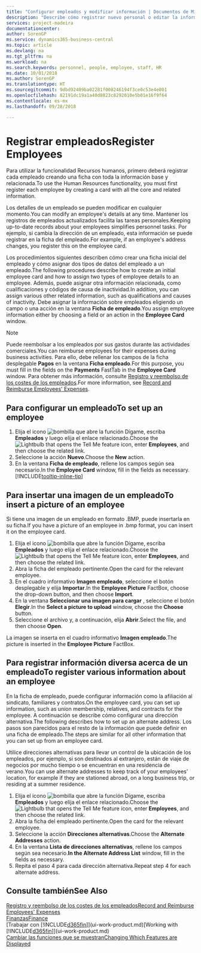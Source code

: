 ```yaml
---
title: "Configurar empleados y modificar información | Documentos de Microsoft"
description: "Describe cómo registrar nuevo personal o editar la información del personal existente."
services: project-madeira
documentationcenter: 
author: SorenGP
ms.service: dynamics365-business-central
ms.topic: article
ms.devlang: na
ms.tgt_pltfrm: na
ms.workload: na
ms.search.keywords: personnel, people, employee, staff, HR
ms.date: 10/01/2018
ms.author: SorenGP
ms.translationtype: HT
ms.sourcegitcommit: 9dbd92409ba02281f008246194f3ce0c53e4e001
ms.openlocfilehash: 82191dc19a1a40d8823c8292010e5b01e16f9f64
ms.contentlocale: es-mx
ms.lasthandoff: 09/28/2018

---
```

# <a name="register-employees"></a><span data-ttu-id="9a858-103">Registrar empleados</span><span class="sxs-lookup"><span data-stu-id="9a858-103">Register Employees</span></span>
<span data-ttu-id="9a858-104">Para utilizar la funcionalidad Recursos humanos, primero deberá registrar cada empleado creando una ficha con toda la información base y relacionada.</span><span class="sxs-lookup"><span data-stu-id="9a858-104">To use the Human Resources functionality, you must first register each employee by creating a card with all the core and related information.</span></span>

<span data-ttu-id="9a858-105">Los detalles de un empleado se pueden modificar en cualquier momento.</span><span class="sxs-lookup"><span data-stu-id="9a858-105">You can modify an employee's details at any time.</span></span> <span data-ttu-id="9a858-106">Mantener los registros de empleados actualizados facilita las tareas personales.</span><span class="sxs-lookup"><span data-stu-id="9a858-106">Keeping up-to-date records about your employees simplifies personnel tasks.</span></span> <span data-ttu-id="9a858-107">Por ejemplo, si cambia la dirección de un empleado, esta información se puede registrar en la ficha del empleado.</span><span class="sxs-lookup"><span data-stu-id="9a858-107">For example, if an employee's address changes, you register this on the employee card.</span></span>

<span data-ttu-id="9a858-108">Los procedimientos siguientes describen cómo crear una ficha inicial del empleado y cómo asignar dos tipos de datos del empleado a un empleado.</span><span class="sxs-lookup"><span data-stu-id="9a858-108">The following procedures describe how to create an initial employee card and how to assign two types of employee details to an employee.</span></span> <span data-ttu-id="9a858-109">Además, puede asignar otra información relacionada, como cualificaciones y códigos de causa de inactividad.</span><span class="sxs-lookup"><span data-stu-id="9a858-109">In addition, you can assign various other related information, such as qualifications and causes of inactivity.</span></span> <span data-ttu-id="9a858-110">Debe asignar la información sobre empleados eligiendo un campo o una acción en la ventana **Ficha de empleado**.</span><span class="sxs-lookup"><span data-stu-id="9a858-110">You assign employee information either by choosing a field or an action in the **Employee Card** window.</span></span>

> [!NOTE]  
> <span data-ttu-id="9a858-111">Puede reembolsar a los empleados por sus gastos durante las actividades comerciales.</span><span class="sxs-lookup"><span data-stu-id="9a858-111">You can reimburse employees for their expenses during business activities.</span></span> <span data-ttu-id="9a858-112">Para ello, debe rellenar los campos de la ficha desplegable **Pagos** en la ventana **Ficha empleado**.</span><span class="sxs-lookup"><span data-stu-id="9a858-112">For this purpose, you must fill in the fields on the **Payments** FastTab in the **Employee Card** window.</span></span> <span data-ttu-id="9a858-113">Para obtener más información, consulte [Registro y reembolso de los costes de los empleados](finance-how-record-reimburse-employee-expenses.md).</span><span class="sxs-lookup"><span data-stu-id="9a858-113">For more information, see [Record and Reimburse Employees' Expenses](finance-how-record-reimburse-employee-expenses.md).</span></span>

## <a name="to-set-up-an-employee"></a><span data-ttu-id="9a858-114">Para configurar un empleado</span><span class="sxs-lookup"><span data-stu-id="9a858-114">To set up an employee</span></span>
1. <span data-ttu-id="9a858-115">Elija el icono ![bombilla que abre la función Dígame](media/ui-search/search_small.png "Dígame que desea hacer"), escriba **Empleados** y luego elija el enlace relacionado.</span><span class="sxs-lookup"><span data-stu-id="9a858-115">Choose the ![Lightbulb that opens the Tell Me feature](media/ui-search/search_small.png "Tell me what you want to do") icon, enter **Employees**, and then choose the related link.</span></span>
2. <span data-ttu-id="9a858-116">Seleccione la acción **Nuevo**.</span><span class="sxs-lookup"><span data-stu-id="9a858-116">Choose the **New** action.</span></span>
3. <span data-ttu-id="9a858-117">En la ventana **Ficha de empleado**, rellene los campos según sea necesario.</span><span class="sxs-lookup"><span data-stu-id="9a858-117">In the **Employee Card** window, fill in the fields as necessary.</span></span> [!INCLUDE[tooltip-inline-tip](includes/tooltip-inline-tip_md.md)]

## <a name="to-insert-a-picture-of-an-employee"></a><span data-ttu-id="9a858-118">Para insertar una imagen de un empleado</span><span class="sxs-lookup"><span data-stu-id="9a858-118">To insert a picture of an employee</span></span>
<span data-ttu-id="9a858-119">Si tiene una imagen de un empleado en formato .BMP, puede insertarla en su ficha.</span><span class="sxs-lookup"><span data-stu-id="9a858-119">If you have a picture of an employee in .bmp format, you can insert it on the employee card.</span></span>

1. <span data-ttu-id="9a858-120">Elija el icono ![bombilla que abre la función Dígame](media/ui-search/search_small.png "Dígame que desea hacer"), escriba **Empleados** y luego elija el enlace relacionado.</span><span class="sxs-lookup"><span data-stu-id="9a858-120">Choose the ![Lightbulb that opens the Tell Me feature](media/ui-search/search_small.png "Tell me what you want to do") icon, enter **Employees**, and then choose the related link.</span></span>
2. <span data-ttu-id="9a858-121">Abra la ficha del empleado pertinente.</span><span class="sxs-lookup"><span data-stu-id="9a858-121">Open the card for the relevant employee.</span></span>
3. <span data-ttu-id="9a858-122">En el cuadro informativo **Imagen empleado**, seleccione el botón desplegable y elija **Importar**.</span><span class="sxs-lookup"><span data-stu-id="9a858-122">In the **Employee Picture** FactBox, choose the drop-down button, and then choose **Import**.</span></span>
4. <span data-ttu-id="9a858-123">En la ventana **Seleccionar una imagen para cargar** , seleccione el botón **Elegir**.</span><span class="sxs-lookup"><span data-stu-id="9a858-123">In the **Select a picture to upload** window, choose the **Choose** button.</span></span>
5. <span data-ttu-id="9a858-124">Seleccione el archivo y, a continuación, elija **Abrir**.</span><span class="sxs-lookup"><span data-stu-id="9a858-124">Select the file, and then choose **Open**.</span></span>

<span data-ttu-id="9a858-125">La imagen se inserta en el cuadro informativo **Imagen empleado**.</span><span class="sxs-lookup"><span data-stu-id="9a858-125">The picture is inserted in the **Employee Picture** FactBox.</span></span>

## <a name="to-register-various-information-about-an-employee"></a><span data-ttu-id="9a858-126">Para registrar información diversa acerca de un empleado</span><span class="sxs-lookup"><span data-stu-id="9a858-126">To register various information about an employee</span></span>
<span data-ttu-id="9a858-127">En la ficha de empleado, puede configurar información como la afiliación al sindicato, familiares y contratos.</span><span class="sxs-lookup"><span data-stu-id="9a858-127">On the employee card, you can set up information, such as union membership, relatives, and contracts for the employee.</span></span> <span data-ttu-id="9a858-128">A continuación se describe cómo configurar una dirección alternativa.</span><span class="sxs-lookup"><span data-stu-id="9a858-128">The following describes how to set up an alternate address.</span></span> <span data-ttu-id="9a858-129">Los pasos son parecidos para el resto de la información que puede definir en una ficha de empleado.</span><span class="sxs-lookup"><span data-stu-id="9a858-129">The steps are similar for all other information that you can set up from an employee card.</span></span>

<span data-ttu-id="9a858-130">Utilice direcciones alternativas para llevar un control de la ubicación de los empleados, por ejemplo, si son destinados al extranjero, están de viaje de negocios por mucho tiempo o se encuentran en una residencia de verano.</span><span class="sxs-lookup"><span data-stu-id="9a858-130">You can use alternate addresses to keep track of your employees’ location, for example if they are stationed abroad, on a long business trip, or residing at a summer residence.</span></span>

1. <span data-ttu-id="9a858-131">Elija el icono ![bombilla que abre la función Dígame](media/ui-search/search_small.png "Dígame que desea hacer"), escriba **Empleados** y luego elija el enlace relacionado.</span><span class="sxs-lookup"><span data-stu-id="9a858-131">Choose the ![Lightbulb that opens the Tell Me feature](media/ui-search/search_small.png "Tell me what you want to do") icon, enter **Employees**, and then choose the related link.</span></span>
2. <span data-ttu-id="9a858-132">Abra la ficha del empleado pertinente.</span><span class="sxs-lookup"><span data-stu-id="9a858-132">Open the card for the relevant employee.</span></span>
3. <span data-ttu-id="9a858-133">Seleccione la acción **Direcciones alternativas**.</span><span class="sxs-lookup"><span data-stu-id="9a858-133">Choose the **Alternate Addresses** action.</span></span>
4. <span data-ttu-id="9a858-134">En la ventana **Lista de direcciones alternativas**, rellene los campos según sea necesario.</span><span class="sxs-lookup"><span data-stu-id="9a858-134">**In the Alternate Address List** window, fill in the fields as necessary.</span></span>
5. <span data-ttu-id="9a858-135">Repita el paso 4 para cada dirección alternativa.</span><span class="sxs-lookup"><span data-stu-id="9a858-135">Repeat step 4 for each alternate address.</span></span>

## <a name="see-also"></a><span data-ttu-id="9a858-136">Consulte también</span><span class="sxs-lookup"><span data-stu-id="9a858-136">See Also</span></span>
[<span data-ttu-id="9a858-137">Registro y reembolso de los costes de los empleados</span><span class="sxs-lookup"><span data-stu-id="9a858-137">Record and Reimburse Employees' Expenses</span></span>](finance-how-record-reimburse-employee-expenses.md)  
[<span data-ttu-id="9a858-138">Finanzas</span><span class="sxs-lookup"><span data-stu-id="9a858-138">Finance</span></span>](finance.md)  
<span data-ttu-id="9a858-139">[Trabajar con [!INCLUDE[d365fin](includes/d365fin_md.md)]](ui-work-product.md)</span><span class="sxs-lookup"><span data-stu-id="9a858-139">[Working with [!INCLUDE[d365fin](includes/d365fin_md.md)]](ui-work-product.md)</span></span>  
[<span data-ttu-id="9a858-140">Cambiar las funciones que se muestran</span><span class="sxs-lookup"><span data-stu-id="9a858-140">Changing Which Features are Displayed</span></span>](ui-experiences.md)

